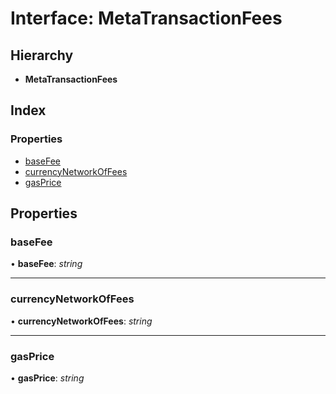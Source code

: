 # Interface: MetaTransactionFees

## Hierarchy

- **MetaTransactionFees**

## Index

### Properties

- [baseFee](_typings_.metatransactionfees.md#basefee)
- [currencyNetworkOfFees](_typings_.metatransactionfees.md#currencynetworkoffees)
- [gasPrice](_typings_.metatransactionfees.md#gasprice)

## Properties

### baseFee

• **baseFee**: _string_

---

### currencyNetworkOfFees

• **currencyNetworkOfFees**: _string_

---

### gasPrice

• **gasPrice**: _string_
